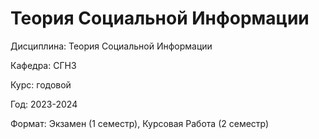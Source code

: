 # Теория Социальной Информации

Дисциплина: Теория Социальной Информации

Кафедра: СГН3

Курс: годовой

Год: 2023-2024

Формат: Экзамен (1 семестр), Курсовая Работа (2 семестр)
